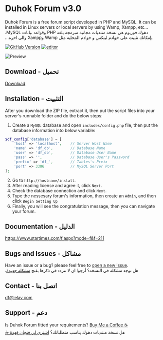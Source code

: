 # Duhok Forum v3.0
Duhok Forum is a free forum script developed in PHP and MySQL. It can be installed in Linux servers or local servers by using Wamp, Xampp, etc...\
دهوك فوريوم هي نسخة منتديات مجانية مبرمجة بلغة&#x202b; PHP وقواعد بيانات MySQL. بإمكانك تثبيت على خوادم لينكس و خوادم المحلية مثل Wamp وXampp والى اخره...

[![GitHub Version](https://img.shields.io/github/v/tag/dilovanmatini/duhok-forum)](https://github.com/dilovanmatini/duhok-forum/releases)
[![editor](https://img.shields.io/badge/editor-vscode-blue)](https://code.visualstudio.com/)

![Preview](https://repository-images.githubusercontent.com/324770043/500d6e80-4c34-11eb-9563-967e32b1c16a)

## Download - تحميل
[Download](https://github.com/dilovanmatini/duhok-forum/releases)

## Installation - التثبيت
After you download the ZIP file, extract it, then put the script files into your server's runnable folder and do the below steps:
1. Create a `MySQL` database and open `includes/config.php` file, then put the database information into below variable:
```php
$df_config['database'] = [
    'host' => 'localhost',    // Server Host Name
    'name' => 'df_db',        // Database Name
    'user' => 'df_db',        // Database User Name
    'pass' => '',             // Database User's Password
    'prefix' => 'df_',        // Tables's Preix
    'port' => 3306            // MySQL Server Port
];
```
2. Go to `http://hostname/install`.
1. After reading license and agree it, click `Next`.
1. Check the database connection and click `Next`.
1. Type the nessesary forum's information, then create an `Admin`, and then click `Begin Setting Up`
1. Finally, you will see the congratulation message, then you can navigate your forum.

## Documentation - الدليل
<https://www.startimes.com/f.aspx?mode=f&f=211>

## Bugs and Issues - مشاكل
Have an issue or a bug? please feel free to [open a new issue](https://github.com/dilovanmatini/duhok-forum/issues/new).\
هل توجد مشكلة في النسخة؟ أرجوا ان لا تتردد في ذكرها بفتح [مشكلة جديدة&#x202b;](https://github.com/dilovanmatini/duhok-forum/issues/new).


## Contact - اتصل بنا
df@lelav.com

## Support - دعم
Is Duhok Forum fitted your requirements?  [Buy Me a Coffee ☕](https://www.paypal.me/DilovanMatini)\
&#x202b;هل نسخة منتديات دهوك يناسب متطلباتك؟  [اشتري لي فنجان قهوة ☕](https://www.paypal.me/DilovanMatini)
